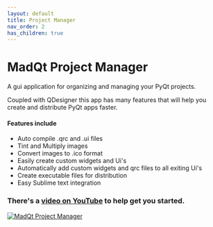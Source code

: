 ```yaml
---
layout: default
title: Project Manager
nav_order: 2
has_children: true
---
```

# MadQt Project Manager
A gui application for organizing and managing your PyQt projects.

Coupled with QDesigner this app has many features that will help you create
and distribute PyQt apps faster.

#### Features include
- Auto compile .qrc and .ui files
- Tint and Multiply images
- Convert images to .ico format
- Easily create custom widgets and Ui's
- Automatically add custom widgets and qrc files to all exiting Ui's
- Create executable files for distribution
- Easy Sublime text integration


### There's a [video on YouTube](https://www.youtube.com/watch?v=gCK_JRr0lGM) to help get you started.
[![MadQt Project Manager](https://img.youtube.com/vi/gCK_JRr0lGM/0.jpg)](https://www.youtube.com/watch?v=gCK_JRr0lGM)
